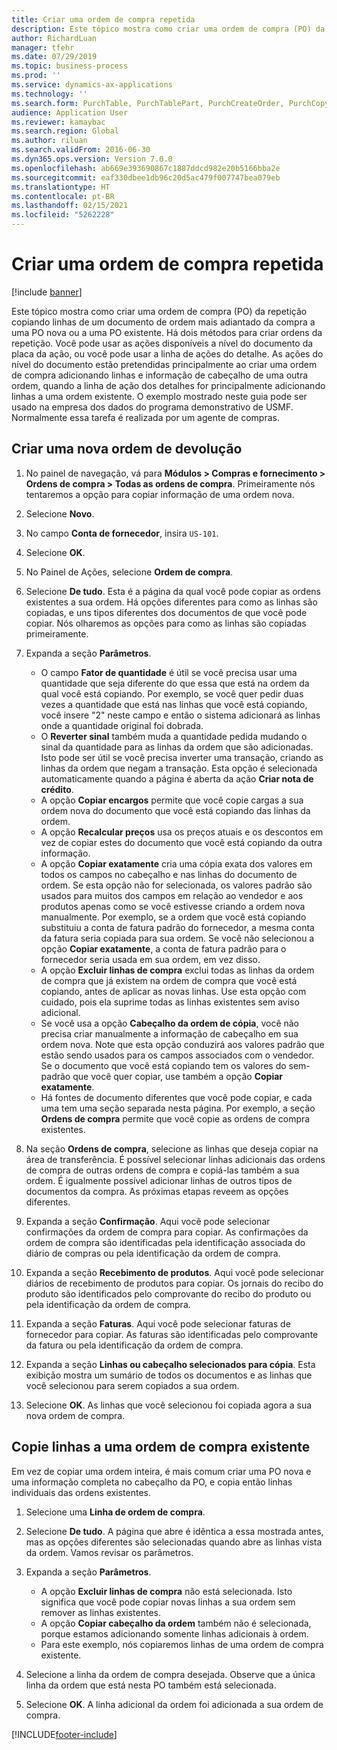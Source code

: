 ```yaml
---
title: Criar uma ordem de compra repetida
description: Este tópico mostra como criar uma ordem de compra (PO) da repetição copiando linhas de um documento de ordem mais adiantado da compra a uma PO nova ou a uma PO existente.
author: RichardLuan
manager: tfehr
ms.date: 07/29/2019
ms.topic: business-process
ms.prod: ''
ms.service: dynamics-ax-applications
ms.technology: ''
ms.search.form: PurchTable, PurchTablePart, PurchCreateOrder, PurchCopying
audience: Application User
ms.reviewer: kamaybac
ms.search.region: Global
ms.author: riluan
ms.search.validFrom: 2016-06-30
ms.dyn365.ops.version: Version 7.0.0
ms.openlocfilehash: ab669e393690867c1887ddcd982e20b5166bba2e
ms.sourcegitcommit: eaf330dbee1db96c20d5ac479f007747bea079eb
ms.translationtype: HT
ms.contentlocale: pt-BR
ms.lasthandoff: 02/15/2021
ms.locfileid: "5262228"
---
```

# <a name="create-a-repeat-purchase-order"></a>Criar uma ordem de compra repetida

[!include [banner](../../includes/banner.md)]

Este tópico mostra como criar uma ordem de compra (PO) da repetição copiando linhas de um documento de ordem mais adiantado da compra a uma PO nova ou a uma PO existente. Há dois métodos para criar ordens da repetição. Você pode usar as ações disponíveis a nível do documento da placa da ação, ou você pode usar a linha de ações do detalhe. As ações do nível do documento estão pretendidas principalmente ao criar uma ordem de compra adicionando linhas e informação de cabeçalho de uma outra ordem, quando a linha de ação dos detalhes for principalmente adicionando linhas a uma ordem existente. O exemplo mostrado neste guia pode ser usado na empresa dos dados do programa demonstrativo de USMF. Normalmente essa tarefa é realizada por um agente de compras.


## <a name="create-a-new-repeat-purchase-order"></a>Criar uma nova ordem de devolução
1. No painel de navegação, vá para **Módulos > Compras e fornecimento > Ordens de compra > Todas as ordens de compra**. Primeiramente nós tentaremos a opção para copiar informação de uma ordem nova.  
2. Selecione **Novo**.
3. No campo **Conta de fornecedor**, insira `US-101`.
4. Selecione **OK**.
5. No Painel de Ações, selecione **Ordem de compra**.
6. Selecione **De tudo**. Esta é a página da qual você pode copiar as ordens existentes a sua ordem. Há opções diferentes para como as linhas são copiadas, e uns tipos diferentes dos documentos de que você pode copiar. Nós olharemos as opções para como as linhas são copiadas primeiramente. 
7. Expanda a seção **Parâmetros**.

    - O campo **Fator de quantidade** é útil se você precisa usar uma quantidade que seja diferente do que essa que está na ordem da qual você está copiando. Por exemplo, se você quer pedir duas vezes a quantidade que está nas linhas que você está copiando, você insere "2" neste campo e então o sistema adicionará as linhas onde a quantidade original foi dobrada.  
    - O **Reverter sinal** também muda a quantidade pedida mudando o sinal da quantidade para as linhas da ordem que são adicionadas. Isto pode ser útil se você precisa inverter uma transação, criando as linhas da ordem que negam a transação. Esta opção é selecionada automaticamente quando a página é aberta da ação **Criar nota de crédito**.  
    - A opção **Copiar encargos** permite que você copie cargas a sua ordem nova do documento que você está copiando das linhas da ordem.  
    - A opção **Recalcular preços** usa os preços atuais e os descontos em vez de copiar estes do documento que você está copiando da outra informação.  
    - A opção **Copiar exatamente** cria uma cópia exata dos valores em todos os campos no cabeçalho e nas linhas do documento de ordem. Se esta opção não for selecionada, os valores padrão são usados para muitos dos campos em relação ao vendedor e aos produtos apenas como se você estivesse criando a ordem nova manualmente. Por exemplo, se a ordem que você está copiando substituiu a conta de fatura padrão do fornecedor, a mesma conta da fatura seria copiada para sua ordem. Se você não selecionou a opção **Copiar exatamente**, a conta de fatura padrão para o fornecedor seria usada em sua ordem, em vez disso.  
    - A opção **Excluir linhas de compra** exclui todas as linhas da ordem de compra que já existem na ordem de compra que você está copiando, antes de aplicar as novas linhas. Use esta opção com cuidado, pois ela suprime todas as linhas existentes sem aviso adicional.  
    - Se você usa a opção **Cabeçalho da ordem de cópia**, você não precisa criar manualmente a informação de cabeçalho em sua ordem nova. Note que esta opção conduzirá aos valores padrão que estão sendo usados para os campos associados com o vendedor. Se o documento que você está copiando tem os valores do sem-padrão que você quer copiar, use também a opção **Copiar exatamente**.   
    - Há fontes de documento diferentes que você pode copiar, e cada uma tem uma seção separada nesta página. Por exemplo, a seção **Ordens de compra** permite que você copie as ordens de compra existentes.  

8. Na seção **Ordens de compra**, selecione as linhas que deseja copiar na área de transferência. É possível selecionar linhas adicionais das ordens de compra de outras ordens de compra e copiá-las também a sua ordem. É igualmente possível adicionar linhas de outros tipos de documentos da compra. As próximas etapas reveem as opções diferentes.  
9. Expanda a seção **Confirmação**. Aqui você pode selecionar confirmações da ordem de compra para copiar. As confirmações da ordem de compra são identificadas pela identificação associada do diário de compras ou pela identificação da ordem de compra.  
10. Expanda a seção **Recebimento de produtos**. Aqui você pode selecionar diários de recebimento de produtos para copiar. Os jornais do recibo do produto são identificados pelo comprovante do recibo do produto ou pela identificação da ordem de compra.   
11. Expanda a seção **Faturas**. Aqui você pode selecionar faturas de fornecedor para copiar. As faturas são identificadas pelo comprovante da fatura ou pela identificação da ordem de compra.   
12. Expanda a seção **Linhas ou cabeçalho selecionados para cópia**. Esta exibição mostra um sumário de todos os documentos e as linhas que você selecionou para serem copiados a sua ordem.   
13. Selecione **OK**. As linhas que você selecionou foi copiada agora a sua nova ordem de compra.   

## <a name="copy-lines-to-an-existing-purchase-order"></a>Copie linhas a uma ordem de compra existente  

Em vez de copiar uma ordem inteira, é mais comum criar uma PO nova e uma informação completa no cabeçalho da PO, e copia então linhas individuais das ordens existentes.  

1. Selecione uma **Linha de ordem de compra**.
2. Selecione **De tudo**. A página que abre é idêntica a essa mostrada antes, mas as opções diferentes são selecionadas quando abre as linhas vista da ordem. Vamos revisar os parâmetros.   
3. Expanda a seção **Parâmetros**.

    - A opção **Excluir linhas de compra** não está selecionada. Isto significa que você pode copiar novas linhas a sua ordem sem remover as linhas existentes.   
    - A opção **Copiar cabeçalho da ordem** também não é selecionada, porque estamos adicionando somente linhas adicionais à ordem.   
    - Para este exemplo, nós copiaremos linhas de uma ordem de compra existente.   

4. Selecione a linha da ordem de compra desejada. Observe que a única linha da ordem que está nesta PO também está selecionada.  
5. Selecione **OK**. A linha adicional da ordem foi adicionada a sua ordem de compra.  



[!INCLUDE[footer-include](../../../includes/footer-banner.md)]